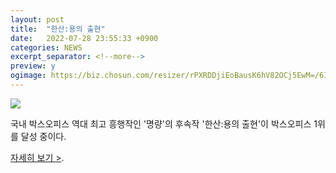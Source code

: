 ```yaml
---
layout: post
title:  "한산:용의 출현"
date:   2022-07-28 23:55:33 +0900
categories: NEWS
excerpt_separator: <!--more-->
preview: y
ogimage: https://biz.chosun.com/resizer/rPXRDDjiEoBausK6hV82OCj5EwM=/616x0/smart/cloudfront-ap-northeast-1.images.arcpublishing.com/chosunbiz/FEQM6CQ65K7DOOZEDWVVGOV26U.jpg
---
```


![](https://biz.chosun.com/resizer/rPXRDDjiEoBausK6hV82OCj5EwM=/616x0/smart/cloudfront-ap-northeast-1.images.arcpublishing.com/chosunbiz/FEQM6CQ65K7DOOZEDWVVGOV26U.jpg)

국내 박스오피스 역대 최고 흥행작인 '명량'의 후속작 '한산:용의 출현'이 박스오피스 1위를 달성 중이다.


[자세히 보기 >](https://news.mobfeed.co.kr/detail?object_id=625ca1167afd693806fd9696&sc=f0P9K1f2v0N6).

<!--more-->